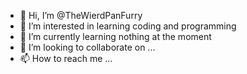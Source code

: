 - 👋 Hi, I’m @TheWierdPanFurry
- 👀 I’m interested in learning coding and programming
- 🌱 I’m currently learning nothing at the moment
- 💞️ I’m looking to collaborate on ...
- 📫 How to reach me ...

<!---
TheWierdPanFurry/TheWierdPanFurry is a ✨ special ✨ repository because its `README.md` (this file) appears on your GitHub profile.
You can click the Preview link to take a look at your changes.
--->
